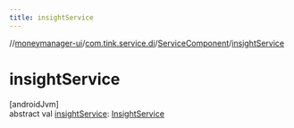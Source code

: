 ```yaml
---
title: insightService
---
```

//[moneymanager-ui](../../../index.html)/[com.tink.service.di](../index.html)/[ServiceComponent](index.html)/[insightService](insight-service.html)



# insightService



[androidJvm]\
abstract val [insightService](insight-service.html): [InsightService](../../com.tink.service.insight/-insight-service/index.html)




